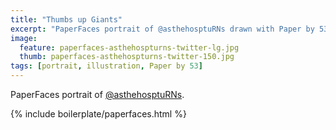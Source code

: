 ```yaml
---
title: "Thumbs up Giants"
excerpt: "PaperFaces portrait of @asthehosptuRNs drawn with Paper by 53 on an iPad."
image: 
  feature: paperfaces-asthehospturns-twitter-lg.jpg
  thumb: paperfaces-asthehospturns-twitter-150.jpg
tags: [portrait, illustration, Paper by 53]
---
```


PaperFaces portrait of [@asthehosptuRNs](http://twitter.com/asthehosptuRNs).

{% include boilerplate/paperfaces.html %}